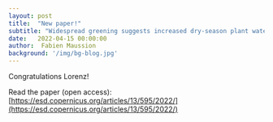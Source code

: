 ```yaml
---
layout: post
title:  "New paper!"
subtitle: "Widespread greening suggests increased dry-season plant water availability in the Rio Santa valley, Peruvian Andes"
date:   2022-04-15 00:00:00
author:  Fabien Maussion
background: '/img/bg-blog.jpg'
---
```


Congratulations Lorenz!

Read the paper (open access): [https://esd.copernicus.org/articles/13/595/2022/](https://esd.copernicus.org/articles/13/595/2022/)
